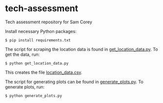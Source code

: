# tech-assessment
Tech assessment repository for Sam Corey

Install necessary Python packages:

```$ pip install requirements.txt```

The script for scraping the location data is found in [get_location_data.py](https://github.com/secorey/tech-assessment/blob/main/location_data.csv). To get the data, run:

```$ python get_location_data.py```

This creates the file [location_data.csv](https://github.com/secorey/tech-assessment/blob/main/location_data.csv).

The script for generating plots can be found in [generate_plots.py](https://github.com/secorey/tech-assessment/blob/main/generate_plots.py). To generate plots, run:

```$ python generate_plots.py```